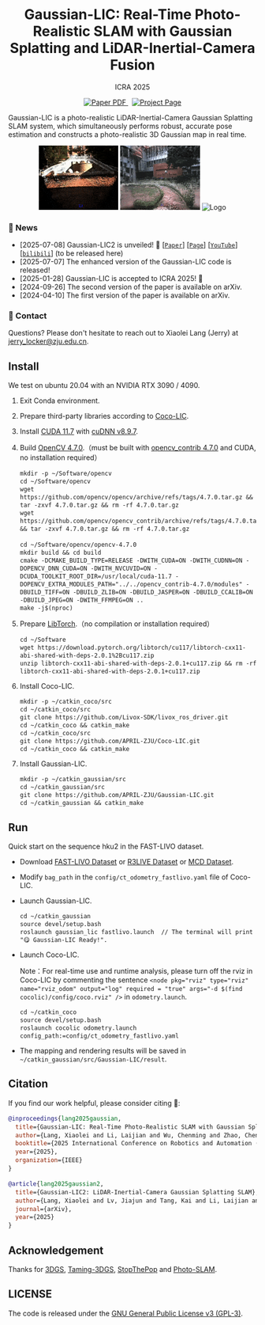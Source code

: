 <p align="center">
  <h1 align="center">Gaussian-LIC: Real-Time Photo-Realistic SLAM with Gaussian Splatting and LiDAR-Inertial-Camera Fusion</h1>
  <p align="center">
    ICRA 2025
  </p>
  <p align="center">
    <a href="https://arxiv.org/pdf/2404.06926">
      <img src='https://img.shields.io/badge/Paper-PDF-red?style=flat&logo=arXiv&logoColor=red' alt='Paper PDF'>
    </a>
    <a href='https://xingxingzuo.github.io/gaussian_lic/' style='padding-left: 0.5rem;'>
      <img src='https://img.shields.io/badge/Project-Page-blue?style=flat&logo=Google%20chrome&logoColor=blue' alt='Project Page'>
    </a>
  </p>
</p>

Gaussian-LIC is a photo-realistic LiDAR-Inertial-Camera Gaussian Splatting SLAM system, which simultaneously performs robust, accurate pose estimation and constructs a photo-realistic 3D Gaussian map in real time.

<p align="center">
    <img src="figure/r1_compressed.gif" alt="Logo" width="32%">
    <img src="figure/r0_compressed.gif" alt="Logo" width="32%">
    <img src="figure/f2_compressed.gif" alt="Logo" width="32%">
</p>

### 📢 News

- [2025-07-08] Gaussian-LIC2 is unveiled! 🎉 [[`Paper`](https://arxiv.org/pdf/2507.04004)] [[`Page`](https://xingxingzuo.github.io/gaussian_lic2/)] [[`YouTube`](https://www.youtube.com/watch?v=SkPnpuCfh88)] [[`bilibili`](https://www.bilibili.com/video/BV1fJ3kzfEYv/?spm_id_from=333.337.search-card.all.click&vd_source=99ac6409fc9373f3960feff31c28a189)] (to be released here)
- [2025-07-07] The enhanced version of the Gaussian-LIC code is released!
- [2025-01-28] Gaussian-LIC is accepted to ICRA 2025! 🎉
- [2024-09-26] The second version of the paper is available on arXiv.
- [2024-04-10] The first version of the paper is available on arXiv.

### 💌 Contact

Questions? Please don't hesitate to reach out to Xiaolei Lang (Jerry) at jerry_locker@zju.edu.cn.

## Install

We test on ubuntu 20.04 with an NVIDIA RTX 3090 / 4090.

1. Exit Conda environment.

2. Prepare third-party libraries according to [Coco-LIC](https://github.com/APRIL-ZJU/Coco-LIC). 

3. Install [CUDA 11.7](https://developer.nvidia.com/cuda-11-7-1-download-archive?target_os=Linux&target_arch=x86_64&Distribution=Ubuntu&target_version=20.04&target_type=runfile_local) with [cuDNN v8.9.7](https://developer.nvidia.com/rdp/cudnn-archive).

4. Build [OpenCV 4.7.0](https://github.com/opencv/opencv/archive/refs/tags/4.7.0.tar.gz).（must be built with [opencv_contrib 4.7.0](https://github.com/opencv/opencv_contrib/archive/refs/tags/4.7.0.tar.gz) and CUDA, no installation required）

   ```shell
   mkdir -p ~/Software/opencv
   cd ~/Software/opencv
   wget https://github.com/opencv/opencv/archive/refs/tags/4.7.0.tar.gz && tar -zxvf 4.7.0.tar.gz && rm -rf 4.7.0.tar.gz
   wget https://github.com/opencv/opencv_contrib/archive/refs/tags/4.7.0.tar.gz && tar -zxvf 4.7.0.tar.gz && rm -rf 4.7.0.tar.gz
   
   cd ~/Software/opencv/opencv-4.7.0
   mkdir build && cd build
   cmake -DCMAKE_BUILD_TYPE=RELEASE -DWITH_CUDA=ON -DWITH_CUDNN=ON -DOPENCV_DNN_CUDA=ON -DWITH_NVCUVID=ON -DCUDA_TOOLKIT_ROOT_DIR=/usr/local/cuda-11.7 -DOPENCV_EXTRA_MODULES_PATH="../../opencv_contrib-4.7.0/modules" -DBUILD_TIFF=ON -DBUILD_ZLIB=ON -DBUILD_JASPER=ON -DBUILD_CCALIB=ON -DBUILD_JPEG=ON -DWITH_FFMPEG=ON ..
   make -j$(nproc)
   ```


5. Prepare [LibTorch](https://pytorch.org/get-started/locally/).（no compilation or installation required）

   ```shell
   cd ~/Software
   wget https://download.pytorch.org/libtorch/cu117/libtorch-cxx11-abi-shared-with-deps-2.0.1%2Bcu117.zip
   unzip libtorch-cxx11-abi-shared-with-deps-2.0.1+cu117.zip && rm -rf libtorch-cxx11-abi-shared-with-deps-2.0.1+cu117.zip
   ```


6. Install Coco-LIC.

   ```shell
   mkdir -p ~/catkin_coco/src
   cd ~/catkin_coco/src
   git clone https://github.com/Livox-SDK/livox_ros_driver.git
   cd ~/catkin_coco && catkin_make
   cd ~/catkin_coco/src
   git clone https://github.com/APRIL-ZJU/Coco-LIC.git
   cd ~/catkin_coco && catkin_make
   ```


7. Install Gaussian-LIC.

   ```shell
   mkdir -p ~/catkin_gaussian/src
   cd ~/catkin_gaussian/src
   git clone https://github.com/APRIL-ZJU/Gaussian-LIC.git
   cd ~/catkin_gaussian && catkin_make
   ```


## Run

Quick start on the sequence hku2 in the FAST-LIVO dataset.

- Download [FAST-LIVO Dataset](https://connecthkuhk-my.sharepoint.com/personal/zhengcr_connect_hku_hk/_layouts/15/onedrive.aspx?id=%2Fpersonal%2Fzhengcr%5Fconnect%5Fhku%5Fhk%2FDocuments%2FFAST%2DLIVO%2DDatasets&ga=1) or [R3LIVE Dataset](https://github.com/ziv-lin/r3live_dataset) or [MCD Dataset](https://mcdviral.github.io/).

+ Modify `bag_path` in the `config/ct_odometry_fastlivo.yaml` file of Coco-LIC.

+ Launch Gaussian-LIC.

  ```shell
  cd ~/catkin_gaussian
  source devel/setup.bash
  roslaunch gaussian_lic fastlivo.launch  // The terminal will print "😋 Gaussian-LIC Ready!".
  ```


+ Launch Coco-LIC.

  Note：For real-time use and runtime analysis, please turn off the rviz in Coco-LIC by commenting the sentence `<node pkg="rviz" type="rviz" name="rviz_odom" output="log" required = "true" args="-d $(find cocolic)/config/coco.rviz" />`  in `odometry.launch`.

  ```shell
  cd ~/catkin_coco
  source devel/setup.bash
  roslaunch cocolic odometry.launch config_path:=config/ct_odometry_fastlivo.yaml
  ```


+ The mapping and rendering results will be saved in  `~/catkin_gaussian/src/Gaussian-LIC/result`.

## Citation

If you find our work helpful, please consider citing 🌟:

```bibtex
@inproceedings{lang2025gaussian,
  title={Gaussian-LIC: Real-Time Photo-Realistic SLAM with Gaussian Splatting and LiDAR-Inertial-Camera Fusion}, 
  author={Lang, Xiaolei and Li, Laijian and Wu, Chenming and Zhao, Chen and Liu, Lina and Liu, Yong and Lv, Jiajun and Zuo, Xingxing},
  booktitle={2025 International Conference on Robotics and Automation (ICRA)},
  year={2025},
  organization={IEEE}
}
```

```bibtex
@article{lang2025gaussian2,
  title={Gaussian-LIC2: LiDAR-Inertial-Camera Gaussian Splatting SLAM}, 
  author={Lang, Xiaolei and Lv, Jiajun and Tang, Kai and Li, Laijian and Huang, Jianxin and Liu, Lina and Liu, Yong and Zuo, Xingxing},
  journal={arXiv}, 
  year={2025}
}
```

## Acknowledgement

Thanks for [3DGS](https://github.com/graphdeco-inria/gaussian-splatting), [Taming-3DGS](https://github.com/humansensinglab/taming-3dgs), [StopThePop](https://github.com/r4dl/StopThePop) and [Photo-SLAM](https://github.com/HuajianUP/Photo-SLAM).

## LICENSE

The code is released under the [GNU General Public License v3 (GPL-3)](https://www.gnu.org/licenses/gpl-3.0.txt).
